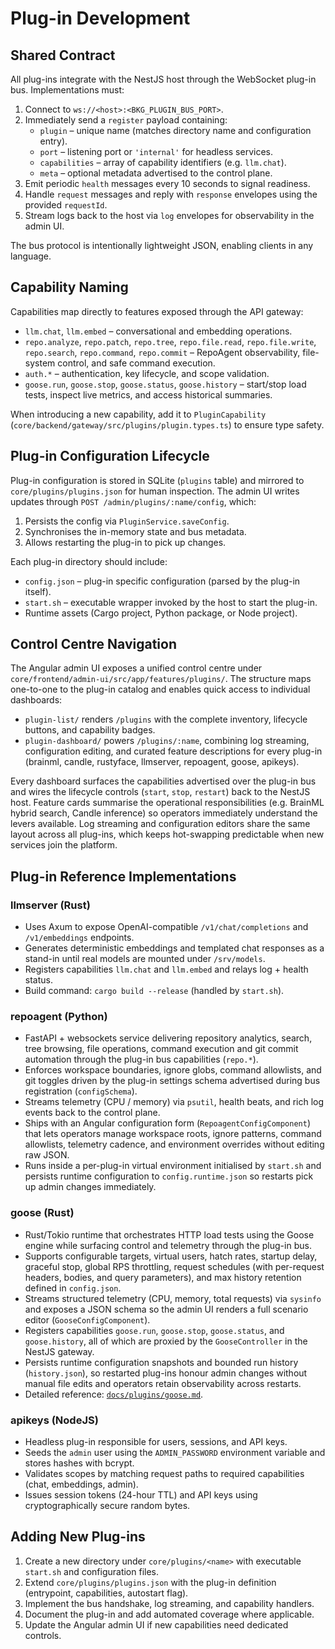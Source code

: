 # Plug-in Development

## Shared Contract

All plug-ins integrate with the NestJS host through the WebSocket plug-in bus. Implementations must:

1. Connect to `ws://<host>:<BKG_PLUGIN_BUS_PORT>`.
2. Immediately send a `register` payload containing:
   - `plugin` – unique name (matches directory name and configuration entry).
   - `port` – listening port or `'internal'` for headless services.
   - `capabilities` – array of capability identifiers (e.g. `llm.chat`).
   - `meta` – optional metadata advertised to the control plane.
3. Emit periodic `health` messages every 10 seconds to signal readiness.
4. Handle `request` messages and reply with `response` envelopes using the provided `requestId`.
5. Stream logs back to the host via `log` envelopes for observability in the admin UI.

The bus protocol is intentionally lightweight JSON, enabling clients in any language.

## Capability Naming

Capabilities map directly to features exposed through the API gateway:

- `llm.chat`, `llm.embed` – conversational and embedding operations.
- `repo.analyze`, `repo.patch`, `repo.tree`, `repo.file.read`, `repo.file.write`, `repo.search`, `repo.command`, `repo.commit` –
  RepoAgent observability, file-system control, and safe command execution.
- `auth.*` – authentication, key lifecycle, and scope validation.
- `goose.run`, `goose.stop`, `goose.status`, `goose.history` – start/stop load tests, inspect live metrics, and access historical summaries.

When introducing a new capability, add it to `PluginCapability` (`core/backend/gateway/src/plugins/plugin.types.ts`) to ensure type safety.

## Plug-in Configuration Lifecycle

Plug-in configuration is stored in SQLite (`plugins` table) and mirrored to `core/plugins/plugins.json` for human inspection. The admin UI writes updates through `POST /admin/plugins/:name/config`, which:

1. Persists the config via `PluginService.saveConfig`.
2. Synchronises the in-memory state and bus metadata.
3. Allows restarting the plug-in to pick up changes.

Each plug-in directory should include:

- `config.json` – plug-in specific configuration (parsed by the plug-in itself).
- `start.sh` – executable wrapper invoked by the host to start the plug-in.
- Runtime assets (Cargo project, Python package, or Node project).

## Control Centre Navigation

The Angular admin UI exposes a unified control centre under `core/frontend/admin-ui/src/app/features/plugins/`. The structure maps one-to-one to the plug-in catalog and enables quick access to individual dashboards:

- `plugin-list/` renders `/plugins` with the complete inventory, lifecycle buttons, and capability badges.
- `plugin-dashboard/` powers `/plugins/:name`, combining log streaming, configuration editing, and curated feature descriptions for every plug-in (brainml, candle, rustyface, llmserver, repoagent, goose, apikeys).

Every dashboard surfaces the capabilities advertised over the plug-in bus and wires the lifecycle controls (`start`, `stop`, `restart`) back to the NestJS host. Feature cards summarise the operational responsibilities (e.g. BrainML hybrid search, Candle inference) so operators immediately understand the levers available. Log streaming and configuration editors share the same layout across all plug-ins, which keeps hot-swapping predictable when new services join the platform.

## Plug-in Reference Implementations

### llmserver (Rust)

- Uses Axum to expose OpenAI-compatible `/v1/chat/completions` and `/v1/embeddings` endpoints.
- Generates deterministic embeddings and templated chat responses as a stand-in until real models are mounted under `/srv/models`.
- Registers capabilities `llm.chat` and `llm.embed` and relays log + health status.
- Build command: `cargo build --release` (handled by `start.sh`).

### repoagent (Python)

- FastAPI + websockets service delivering repository analytics, search, tree browsing, file operations, command execution and git
  commit automation through the plug-in bus capabilities (`repo.*`).
- Enforces workspace boundaries, ignore globs, command allowlists, and git toggles driven by the plug-in settings schema
  advertised during bus registration (`configSchema`).
- Streams telemetry (CPU / memory) via `psutil`, health beats, and rich log events back to the control plane.
- Ships with an Angular configuration form (`RepoagentConfigComponent`) that lets operators manage workspace roots, ignore
  patterns, command allowlists, telemetry cadence, and environment overrides without editing raw JSON.
- Runs inside a per-plug-in virtual environment initialised by `start.sh` and persists runtime configuration to
  `config.runtime.json` so restarts pick up admin changes immediately.

### goose (Rust)

- Rust/Tokio runtime that orchestrates HTTP load tests using the Goose engine while surfacing control and telemetry through the
  plug-in bus.
- Supports configurable targets, virtual users, hatch rates, startup delay, graceful stop, global RPS throttling, request
  schedules (with per-request headers, bodies, and query parameters), and max history retention defined in `config.json`.
- Streams structured telemetry (CPU, memory, total requests) via `sysinfo` and exposes a JSON schema so the admin UI renders a
  full scenario editor (`GooseConfigComponent`).
- Registers capabilities `goose.run`, `goose.stop`, `goose.status`, and `goose.history`, all of which are proxied by the
  `GooseController` in the NestJS gateway.
- Persists runtime configuration snapshots and bounded run history (`history.json`), so restarted plug-ins honour admin
  changes without manual file edits and operators retain observability across restarts.
- Detailed reference: [`docs/plugins/goose.md`](plugins/goose.md).

### apikeys (NodeJS)

- Headless plug-in responsible for users, sessions, and API keys.
- Seeds the `admin` user using the `ADMIN_PASSWORD` environment variable and stores hashes with bcrypt.
- Validates scopes by matching request paths to required capabilities (chat, embeddings, admin).
- Issues session tokens (24-hour TTL) and API keys using cryptographically secure random bytes.

## Adding New Plug-ins

1. Create a new directory under `core/plugins/<name>` with executable `start.sh` and configuration files.
2. Extend `core/plugins/plugins.json` with the plug-in definition (entrypoint, capabilities, autostart flag).
3. Implement the bus handshake, log streaming, and capability handlers.
4. Document the plug-in and add automated coverage where applicable.
5. Update the Angular admin UI if new capabilities need dedicated controls.
